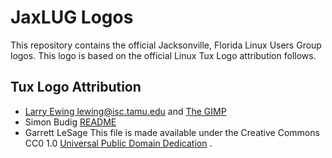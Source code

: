 # JaxLUG Logos

This repository contains the official Jacksonville, Florida Linux Users Group
logos. This logo is based on the official Linux Tux Logo attribution follows.

## Tux Logo Attribution

- [Larry Ewing <lewing@isc.tamu.edu>](<lewing@isc.tamu.edu>)  and
  [The GIMP](https://en.wikipedia.org/wiki/GIMP)
- Simon Budig [README](http://www.home.unix-ag.org/simon/penguin/README)
- Garrett LeSage This file is made available under the
  Creative Commons CC0 1.0
  [Universal Public Domain Dedication](https://creativecommons.org/publicdomain/zero/1.0/deed.en)
  .
